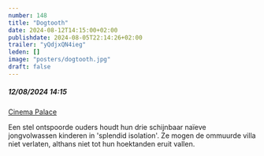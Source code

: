 ```yaml
---
number: 148
title: "Dogtooth"
date: 2024-08-12T14:15:00+02:00
publishdate: 2024-08-05T22:14:26+02:00
trailer: "yQdjxQN4ieg"
leden: []
image: "posters/dogtooth.jpg"
draft: false
---
```


##### 12/08/2024 14:15

[Cinema Palace](https://cinema-palace.be/nl/film/dogtooth-4k)

Een stel ontspoorde ouders houdt hun drie schijnbaar naïeve jongvolwassen kinderen
in 'splendid isolation'. Ze mogen de ommuurde villa niet verlaten, althans niet
tot hun hoektanden eruit vallen.
<!--more-->
